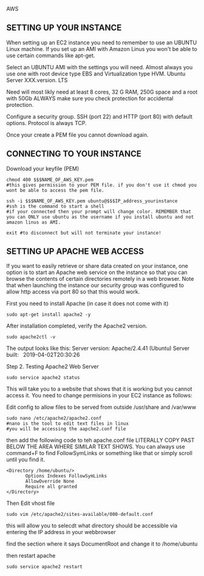 AWS

## SETTING UP YOUR INSTANCE

When setting up an EC2 instance you need to remember to use an UBUNTU Linux machine. If you set up an AMI with Amazon Linus you won't be able to use certain commands like apt-get. 

Select an UBUNTU AMI with the settings you will need. Almost always you use one with root device type EBS and Virtualization type HVM. Ubuntu Server XXX.version. LTS

Need will most likly need at least 8 cores, 32 G RAM, 250G space and a root with 50Gb
ALWAYS make sure you check protection for accidental protection. 

Configure a security group. SSH (port 22) and HTTP (port 80) with default options. 
Protocol is always TCP. 

Once your create a PEM file you cannot download again. 

## CONNECTING TO YOUR INSTANCE

Download your keyfile (PEM)

```
chmod 400 $$$NAME_OF_AWS_KEY.pem
#this gives permission to your PEM file. if you don't use it chmod you wont be able to access the pem file. 

ssh -i $$$NAME_OF_AWS_KEY.pem ubuntu@$$$IP_address_yourinstance
#ssh is the command to start a shell
#if your connected then your prompt will change color. REMEMBER that you can ONLY use ubuntu as the username if you install ubuntu and not amazon linus as AMI. 

exit #to disconnect but will not terminate your instance! 

```
## SETTING UP APACHE WEB ACCESS

If you want to easily retrieve or share data created on your instance, one option is to start an Apache web service on the instance so that you can browse the contents of certain directories remotely in a web browser. Note that when launching the instance our security group was configured to allow http access via port 80 so that this would work.

First you need to install Apache (in case it does not come with it)

```
sudo apt-get install apache2 -y
```

After installation completed, verify the Apache2 version.

```
sudo apache2ctl -v
```

The output looks like this:
Server version: Apache/2.4.41 (Ubuntu)
Server built:   2019-04-02T20:30:26

Step 2. Testing Apache2 Web Server
```
sudo service apache2 status
```
This will take you to a website that shows that it is working but you cannot access it. You need to change permisions in your EC2 instance as follows:

Edit config to allow files to be served from outside /usr/share and /var/www

```
sudo nano /etc/apache2/apache2.conf
#nano is the tool to edit text files in linux
#you will be accessing the aapche2.conf file
```
then add the following code to teh apache.conf file
LITERALLY COPY PAST BELOW THE AREA WHERE SIMILAR TEXT SHOWS. You can always use command+F to find FollowSymLinks or something like that or simply scroll until you find it. 

```
<Directory /home/ubuntu/>
       Options Indexes FollowSymLinks
       AllowOverride None
       Require all granted
</Directory>
```

Then Edit vhost file

```
sudo vim /etc/apache2/sites-available/000-default.conf
```

this will allow you to selecdt what directory should be accessible via entering the IP address in your webbrowser

find the section where it says DocumentRoot and change it to /home/ubuntu

then restart apache

```
sudo service apache2 restart
```






